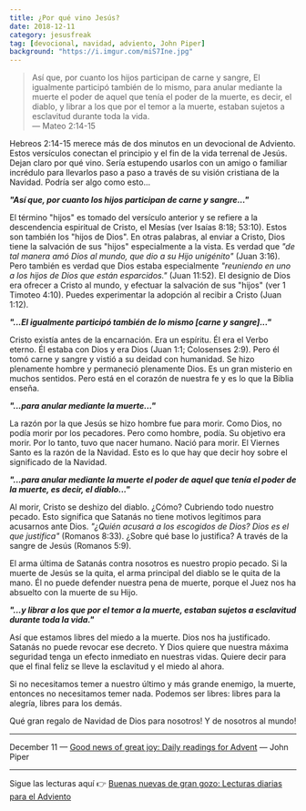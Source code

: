 ```yaml
---
title: ¿Por qué vino Jesús?
date: 2018-12-11
category: jesusfreak
tag: [devocional, navidad, adviento, John Piper]
background: "https://i.imgur.com/miS7Ine.jpg"
---
```


> Así que, por cuanto los hijos participan de carne y sangre, El igualmente participó también de lo mismo, para anular mediante la muerte el poder de aquel que tenía el poder de la muerte, es decir, el diablo, y librar a los que por el temor a la muerte, estaban sujetos a esclavitud durante toda la vida.<br>
> — Mateo 2:14-15

Hebreos 2:14-15 merece más de dos minutos en un devocional de Adviento. Estos versículos conectan el principio y el fin de la vida terrenal de Jesús. Dejan claro por qué vino. Sería estupendo usarlos con un amigo o familiar incrédulo para llevarlos paso a paso a través de su visión cristiana de la Navidad. Podría ser algo como esto...

**_"Así que, por cuanto los hijos participan de carne y sangre..."_**

El término "hijos" es tomado del versículo anterior y se refiere a la descendencia espiritual de Cristo, el Mesías (ver Isaías 8:18; 53:10). Estos son también los "hijos de Dios". En otras palabras, al enviar a Cristo, Dios tiene la salvación de sus "hijos" especialmente a la vista. Es verdad que _"de tal manera amó Dios al mundo, que dio a su Hijo unigénito"_ (Juan 3:16). Pero también es verdad que Dios estaba especialmente _"reuniendo en uno a los hijos de Dios que están esparcidos."_ (Juan 11:52). El designio de Dios era ofrecer a Cristo al mundo, y efectuar la salvación de sus "hijos" (ver 1 Timoteo 4:10). Puedes experimentar la adopción al recibir a Cristo (Juan 1:12).

**_"...El igualmente participó también de lo mismo [carne y sangre]..."_**

Cristo existía antes de la encarnación. Era un espíritu. Él era el Verbo eterno. Él estaba con Dios y era Dios (Juan 1:1; Colosenses 2:9). Pero él tomó carne y sangre y vistió a su deidad con humanidad. Se hizo plenamente hombre y permaneció plenamente Dios. Es un gran misterio en muchos sentidos. Pero está en el corazón de nuestra fe y es lo que la Biblia enseña.

**_"...para anular mediante la muerte..."_**

La razón por la que Jesús se hizo hombre fue para morir. Como Dios, no podía morir por los pecadores. Pero como hombre, podía. Su objetivo era morir. Por lo tanto, tuvo que nacer humano. Nació para morir. El Viernes Santo es la razón de la Navidad. Esto es lo que hay que decir hoy sobre el significado de la Navidad.

**_"...para anular mediante la muerte el poder de aquel que tenía el poder de la muerte, es decir, el diablo..."_**

Al morir, Cristo se deshizo del diablo. ¿Cómo? Cubriendo todo nuestro pecado. Esto significa que Satanás no tiene motivos legítimos para acusarnos ante Dios. _"¿Quién acusará a los escogidos de Dios? Dios es el que justifica"_ (Romanos 8:33). ¿Sobre qué base lo justifica? A través de la sangre de Jesús (Romanos 5:9).

El arma última de Satanás contra nosotros es nuestro propio pecado. Si la muerte de Jesús se la quita, el arma principal del diablo se le quita de la mano. Él no puede defender nuestra pena de muerte, porque el Juez nos ha absuelto con la muerte de su Hijo.

**_"...y librar a los que por el temor a la muerte, estaban sujetos a esclavitud durante toda la vida."_**

Así que estamos libres del miedo a la muerte. Dios nos ha justificado. Satanás no puede revocar ese decreto. Y Dios quiere que nuestra máxima seguridad tenga un efecto inmediato en nuestras vidas. Quiere decir para que el final feliz se lleve la esclavitud y el miedo al ahora.

Si no necesitamos temer a nuestro último y más grande enemigo, la muerte, entonces no necesitamos temer nada. Podemos ser libres: libres para la alegría, libres para los demás.

Qué gran regalo de Navidad de Dios para nosotros! Y de nosotros al mundo!

---

December 11 — [Good news of great joy: Daily readings for Advent](https://www.desiringgod.org/books/good-news-of-great-joy) — John Piper

---

Sigue las lecturas aquí 👉 [Buenas nuevas de gran gozo: Lecturas diarias para el Adviento](/jesusfreak/buenas-nuevas-de-gran-gozo-lecturas-diarias-para-adviento)